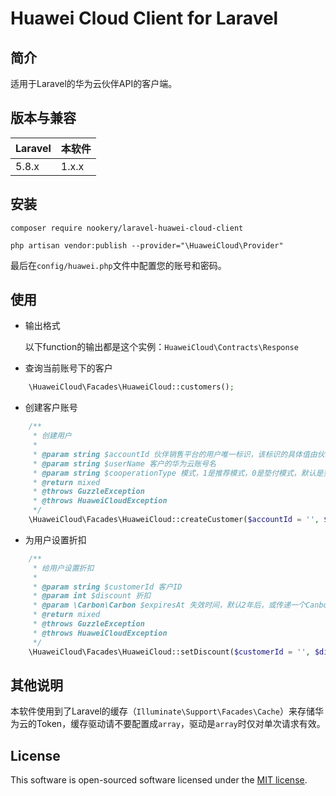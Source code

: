 # Huawei Cloud Client for Laravel

## 简介

适用于Laravel的华为云伙伴API的客户端。

## 版本与兼容

 Laravel  | 本软件
:---------|:----------
 5.8.x    | 1.x.x

## 安装
```
composer require nookery/laravel-huawei-cloud-client  

php artisan vendor:publish --provider="\HuaweiCloud\Provider"    
```

最后在`config/huawei.php`文件中配置您的账号和密码。

## 使用

- 输出格式  

    以下function的输出都是这个实例：`HuaweiCloud\Contracts\Response`
    
- 查询当前账号下的客户

```php
    \HuaweiCloud\Facades\HuaweiCloud::customers();
```

- 创建客户账号

```php
    /**
     * 创建用户
     *
     * @param string $accountId 伙伴销售平台的用户唯一标识，该标识的具体值由伙伴分配
     * @param string $userName 客户的华为云账号名
     * @param string $cooperationType 模式，1是推荐模式，0是垫付模式，默认是垫付模式
     * @return mixed
     * @throws GuzzleException
     * @throws HuaweiCloudException
     */
    \HuaweiCloud\Facades\HuaweiCloud::createCustomer($accountId = '', $userName = '', $cooperationType = '0');
```

- 为用户设置折扣

```php
    /**
     * 给用户设置折扣
     *
     * @param string $customerId 客户ID
     * @param int $discount 折扣
     * @param \Carbon\Carbon $expiresAt 失效时间，默认2年后，或传递一个Canbon实例
     * @return mixed
     * @throws GuzzleException
     * @throws HuaweiCloudException
     */
    \HuaweiCloud\Facades\HuaweiCloud::setDiscount($customerId = '', $discount = 1, \Carbon\Carbon $expiresAt = null);
```

## 其他说明

本软件使用到了Laravel的缓存（`Illuminate\Support\Facades\Cache`）来存储华为云的Token，缓存驱动请不要配置成`array`，驱动是`array`时仅对单次请求有效。

## License

This software is open-sourced software licensed under the [MIT license](https://opensource.org/licenses/MIT).

